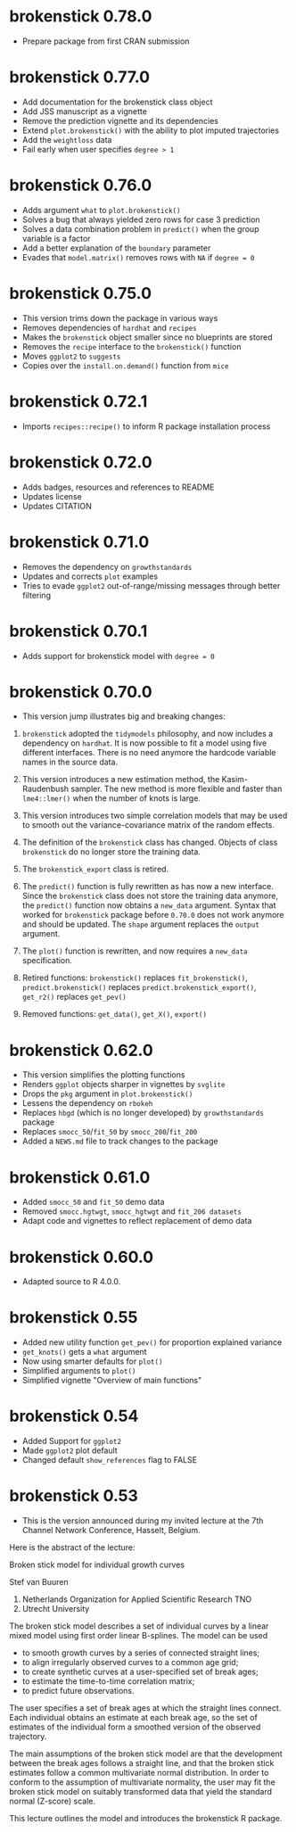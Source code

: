 # brokenstick 0.78.0

- Prepare package from first CRAN submission

# brokenstick 0.77.0

- Add documentation for the brokenstick class object
- Add JSS manuscript as a vignette
- Remove the prediction vignette and its dependencies
- Extend `plot.brokenstick()` with the ability to plot imputed trajectories
- Add the `weightloss` data
- Fail early when user specifies `degree > 1`

# brokenstick 0.76.0

- Adds argument `what` to `plot.brokenstick()`
- Solves a bug that always yielded zero rows for case 3 prediction
- Solves a data combination problem in `predict()` when the group variable is a factor
- Add a better explanation of the `boundary` parameter
- Evades that `model.matrix()` removes rows with `NA` if `degree = 0`

# brokenstick 0.75.0

- This version trims down the package in various ways
- Removes dependencies of `hardhat` and `recipes`
- Makes the `brokenstick` object smaller since no blueprints are stored
- Removes the `recipe` interface to the `brokenstick()` function
- Moves `ggplot2` to `suggests`
- Copies over the `install.on.demand()` function from `mice`

# brokenstick 0.72.1

- Imports `recipes::recipe()` to inform R package installation process  

# brokenstick 0.72.0

- Adds badges, resources and references to README
- Updates license
- Updates CITATION

# brokenstick 0.71.0

- Removes the dependency on `growthstandards`
- Updates and corrects `plot` examples 
- Tries to evade `ggplot2` out-of-range/missing messages through better filtering

# brokenstick 0.70.1

- Adds support for brokenstick model with `degree = 0`

# brokenstick 0.70.0

* This version jump illustrates big and breaking changes:

1. `brokenstick` adopted the `tidymodels` philosophy, and now includes
a dependency on `hardhat`. It is now possible to fit a model using 
five different interfaces. There is no need anymore the hardcode variable
names in the source data.

2. This version introduces a new estimation method, the Kasim-Raudenbush
sampler. The new method is more flexible and faster than `lme4::lmer()`
when the number of knots is large.

3. This version introduces two simple correlation models that may be 
used to smooth out the variance-covariance matrix of the random effects.

4. The definition of the `brokenstick` class has changed. Objects of 
class `brokenstick` do no longer store the training data. 

5. The `brokenstick_export` class is retired.

6. The `predict()` function is fully rewritten as has now a new interface.
Since the `brokenstick` class does not store the training data anymore, 
the `predict()` function now obtains a `new_data` argument. Syntax that 
worked for `brokenstick` package before `0.70.0` does not work anymore
and should be updated. The `shape` argument replaces the `output` 
argument.

7. The `plot()` function is rewritten, and now requires a `new_data` 
specification.

8. Retired functions: `brokenstick()` replaces `fit_brokenstick()`, 
`predict.brokenstick()` replaces `predict.brokenstick_export()`, 
`get_r2()` replaces `get_pev()`

9. Removed functions: `get_data()`, `get_X()`, `export()`

# brokenstick 0.62.0

* This version simplifies the plotting functions
* Renders `ggplot` objects sharper in vignettes by `svglite`
* Drops the `pkg` argument in `plot.brokenstick()`
* Lessens the dependency on `rbokeh`
* Replaces `hbgd` (which is no longer developed) by `growthstandards` package
* Replaces `smocc_50`/`fit_50` by `smocc_200`/`fit_200` 
* Added a `NEWS.md` file to track changes to the package

# brokenstick 0.61.0

* Added `smocc_50` and `fit_50` demo data
* Removed `smocc.hgtwgt`, `smocc_hgtwgt` and `fit_206 datasets`
* Adapt code and vignettes to reflect replacement of demo data

# brokenstick 0.60.0

* Adapted source to R 4.0.0.

# brokenstick 0.55

* Added new utility function `get_pev()` for proportion explained variance
* `get_knots()` gets a `what` argument
* Now using smarter defaults for `plot()`
* Simplified arguments to `plot()`
* Simplified vignette "Overview of main functions"

# brokenstick 0.54

* Added Support for `ggplot2`
* Made `ggplot2` plot default
* Changed default `show_references` flag to FALSE

# brokenstick 0.53

* This is the version announced during my invited lecture at the 7th Channel Network Conference, Hasselt, Belgium.

Here is the abstract of the lecture:

Broken stick model for individual growth curves

Stef van Buuren

1) Netherlands Organization for Applied Scientific Research TNO
2) Utrecht University

The broken stick model describes a set of individual curves by a linear mixed model using first order linear B-splines. The model can be used

- to smooth growth curves by a series of connected straight lines;
- to align irregularly observed curves to a common age grid;
- to create synthetic curves at a user-specified set of break ages;
- to estimate the time-to-time correlation matrix;
- to predict future observations.

The user specifies a set of break ages at which the straight lines connect. Each individual obtains an estimate at each break age, so the set of estimates of the individual form a smoothed version of the observed trajectory.

The main assumptions of the broken stick model are that the development between the break ages follows a straight line, and that the broken stick estimates follow a common multivariate normal distribution. In order to conform to the assumption of multivariate normality, the user may fit the broken stick model on suitably transformed data that yield the standard normal (Z-score) scale.

This lecture outlines the model and introduces the brokenstick R package.

